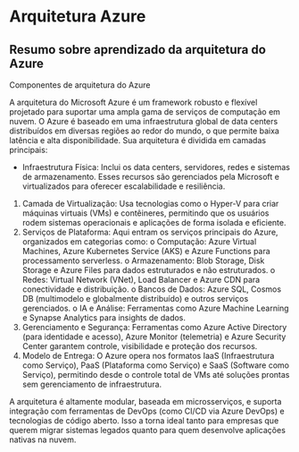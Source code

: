 # Arquitetura Azure
## Resumo sobre aprendizado da arquitetura do Azure

Componentes de arquitetura do Azure

A arquitetura do Microsoft Azure é um framework robusto e flexível projetado para suportar uma ampla gama de serviços de computação em nuvem.
O Azure é baseado em uma infraestrutura global de data centers distribuídos em diversas regiões ao redor do mundo, o que permite baixa latência e alta disponibilidade. Sua arquitetura é dividida em camadas principais:
- Infraestrutura Física: Inclui os data centers, servidores, redes e sistemas de armazenamento. Esses recursos são gerenciados pela Microsoft e virtualizados para oferecer escalabilidade e resiliência.
1.	Camada de Virtualização: Usa tecnologias como o Hyper-V para criar máquinas virtuais (VMs) e contêineres, permitindo que os usuários rodem sistemas operacionais e aplicações de forma isolada e eficiente.
2.	Serviços de Plataforma: Aqui entram os serviços principais do Azure, organizados em categorias como:
o	Computação: Azure Virtual Machines, Azure Kubernetes Service (AKS) e Azure Functions para processamento serverless.
o	Armazenamento: Blob Storage, Disk Storage e Azure Files para dados estruturados e não estruturados.
o	Redes: Virtual Network (VNet), Load Balancer e Azure CDN para conectividade e distribuição.
o	Bancos de Dados: Azure SQL, Cosmos DB (multimodelo e globalmente distribuído) e outros serviços gerenciados.
o	IA e Análise: Ferramentas como Azure Machine Learning e Synapse Analytics para insights de dados.
3.	Gerenciamento e Segurança: Ferramentas como Azure Active Directory (para identidade e acesso), Azure Monitor (telemetria) e Azure Security Center garantem controle, visibilidade e proteção dos recursos.
4.	Modelo de Entrega: O Azure opera nos formatos IaaS (Infraestrutura como Serviço), PaaS (Plataforma como Serviço) e SaaS (Software como Serviço), permitindo desde o controle total de VMs até soluções prontas sem gerenciamento de infraestrutura.

A arquitetura é altamente modular, baseada em microsserviços, e suporta integração com ferramentas de DevOps (como CI/CD via Azure DevOps) e tecnologias de código aberto. Isso a torna ideal tanto para empresas que querem migrar sistemas legados quanto para quem desenvolve aplicações nativas na nuvem.


